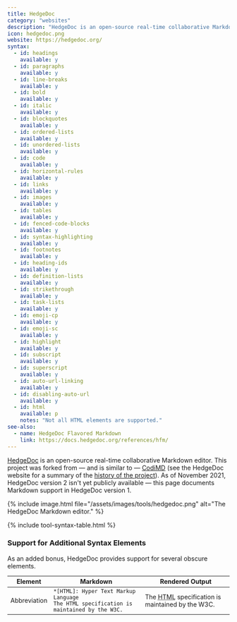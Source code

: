 ```yaml
---
title: HedgeDoc
category: "websites"
description: "HedgeDoc is an open-source real-time collaborative Markdown editor."
icon: hedgedoc.png
website: https://hedgedoc.org/
syntax:
  - id: headings
    available: y
  - id: paragraphs
    available: y
  - id: line-breaks
    available: y
  - id: bold
    available: y
  - id: italic
    available: y
  - id: blockquotes
    available: y
  - id: ordered-lists
    available: y
  - id: unordered-lists
    available: y
  - id: code
    available: y
  - id: horizontal-rules
    available: y
  - id: links
    available: y
  - id: images
    available: y
  - id: tables
    available: y
  - id: fenced-code-blocks
    available: y
  - id: syntax-highlighting
    available: y
  - id: footnotes
    available: y
  - id: heading-ids
    available: y
  - id: definition-lists
    available: y
  - id: strikethrough
    available: y
  - id: task-lists
    available: y
  - id: emoji-cp
    available: y
  - id: emoji-sc
    available: y
  - id: highlight
    available: y
  - id: subscript
    available: y
  - id: superscript
    available: y
  - id: auto-url-linking
    available: y
  - id: disabling-auto-url
    available: y
  - id: html
    available: p
    notes: "Not all HTML elements are supported."
see-also:
  - name: HedgeDoc Flavored Markdown
    link: https://docs.hedgedoc.org/references/hfm/
---
```


[HedgeDoc](https://hedgedoc.org/) is an open-source real-time collaborative Markdown editor. This project was forked from — and is similar to — [CodiMD](/tools/codimd/) (see the HedgeDoc website for a summary of the [history of the project](https://hedgedoc.org/history/)). As of November 2021, HedgeDoc version 2 isn't yet publicly available — this page documents Markdown support in HedgeDoc version 1.

{% include image.html file="/assets/images/tools/hedgedoc.png" alt="The HedgeDoc Markdown editor." %}

{% include tool-syntax-table.html %}

### Support for Additional Syntax Elements

As an added bonus, HedgeDoc provides support for several obscure elements.

<table class="table table-bordered" style="font-size: 14px">
  <thead class="thead-light">
    <tr>
      <th>Element</th>
      <th>Markdown</th>
      <th>Rendered Output</th>
    </tr>
  </thead>
  <tbody>
    <tr>
      <td>Abbreviation</td>
      <td><code>*[HTML]: Hyper Text Markup Language</code><br>
      <code>The HTML specification is maintained by the W3C.</code></td>
      <td>The <abbr title="Hyper Text Markup Language">HTML</abbr> specification
is maintained by the W3C.</td>
    </tr>
  </tbody>
</table>